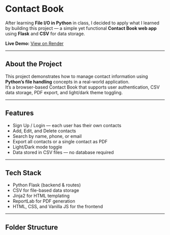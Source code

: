 # Contact Book

After learning **File I/O in Python** in class, I decided to apply what I learned by building this project — a simple yet functional **Contact Book web app** using **Flask** and **CSV** for data storage.

**Live Demo:** [View on Render](https://contact-book-11-ftly.onrender.com)

---

## About the Project
This project demonstrates how to manage contact information using **Python’s file handling** concepts in a real-world application.  
It’s a browser-based Contact Book that supports user authentication, CSV data storage, PDF export, and light/dark theme toggling.

---

## Features
- Sign Up / Login — each user has their own contacts  
- Add, Edit, and Delete contacts  
- Search by name, phone, or email  
- Export all contacts or a single contact as PDF  
- Light/Dark mode toggle  
- Data stored in CSV files — no database required  

---

## Tech Stack
- Python Flask (backend & routes)  
- CSV for file-based data storage  
- Jinja2 for HTML templating  
- ReportLab for PDF generation  
- HTML, CSS, and Vanilla JS for the frontend  

---

## Folder Structure
